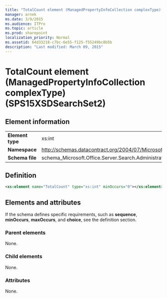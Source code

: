 ```yaml
---
title: "TotalCount element (ManagedPropertyInfoCollection complexType) (SPS15XSDSearchSet2)"
manager: arnek
ms.date: 3/9/2015
ms.audience: ITPro
ms.topic: article
ms.prod: sharepoint
localization_priority: Normal
ms.assetid: 64d33218-c7bc-6e55-f125-f55249bc8b5b
description: "Last modified: March 09, 2015"
---
```


# TotalCount element (ManagedPropertyInfoCollection complexType) (SPS15XSDSearchSet2)

 
  
## Element information

|||
|:-----|:-----|
|**Element type** <br/> |xs:int  <br/> |
|**Namespace** <br/> |http://schemas.datacontract.org/2004/07/Microsoft.Office.Server.Search.Administration  <br/> |
|**Schema file** <br/> |schema_Microsoft.Office.Server.Search.Administration.xsd  <br/> |
   
## Definition

```XML
<xs:element name="TotalCount" type="xs:int" minOccurs="0"></xs:element>

```

## Elements and attributes

If the schema defines specific requirements, such as **sequence**, **minOccurs**, **maxOccurs**, and **choice**, see the definition section. 
  
### Parent elements

None.
  
### Child elements

None.
  
### Attributes

None.
  

